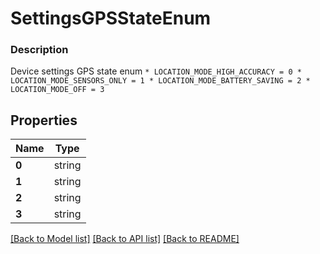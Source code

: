# SettingsGPSStateEnum


### Description

Device settings GPS state enum  ``` * LOCATION_MODE_HIGH_ACCURACY = 0 * LOCATION_MODE_SENSORS_ONLY = 1 * LOCATION_MODE_BATTERY_SAVING = 2 * LOCATION_MODE_OFF = 3 ``` 

## Properties
Name | Type
------------ | -------------
**0** | string
**1** | string
**2** | string
**3** | string

[[Back to Model list]](../README.md#documentation-for-models) [[Back to API list]](../README.md#documentation-for-api-endpoints) [[Back to README]](../README.md)


